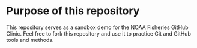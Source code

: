 # Purpose of this repository

This repository serves as a sandbox demo for the NOAA Fisheries GitHub Clinic. Feel free to fork this repository and use it to practice Git and GitHub tools and methods.
